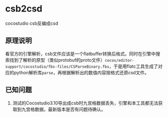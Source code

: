 # csb2csd
cocostudio csb反编成csd

## 原理说明
看官方的引擎解析，csb文件应该是一个flatbuffer转换后格式。同时在引擎中搜索找到了解析的原型（类似protobuf的proto文件）`cocos/editor-support/cocostudio/fbs-files/CSParseBinary.fbs`，于是用flatc工具生成了对应的python解析库`parse`，再根据解析出的数值内容按格式还原csd文件。

## 已知问题
1. 测试的Cocostudio3.10导出成csb时九宫格数据丢失，引擎和本工具都无法获取到九宫格数据。最新版本是否有问题待确认。